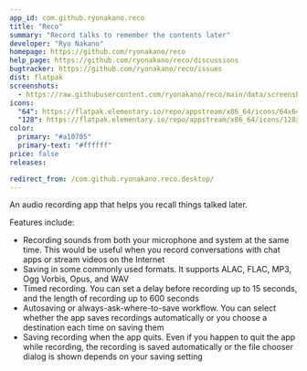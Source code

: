 ```yaml
---
app_id: com.github.ryonakano.reco
title: "Reco"
summary: "Record talks to remember the contents later"
developer: "Ryo Nakano"
homepage: https://github.com/ryonakano/reco
help_page: https://github.com/ryonakano/reco/discussions
bugtracker: https://github.com/ryonakano/reco/issues
dist: flatpak
screenshots:
  - https://raw.githubusercontent.com/ryonakano/reco/main/data/screenshots/pantheon/welcome-init-light.png
icons:
  "64": https://flatpak.elementary.io/repo/appstream/x86_64/icons/64x64/com.github.ryonakano.reco.png
  "128": https://flatpak.elementary.io/repo/appstream/x86_64/icons/128x128/com.github.ryonakano.reco.png
color:
  primary: "#a10705"
  primary-text: "#ffffff"
price: false
releases:

redirect_from: /com.github.ryonakano.reco.desktop/
---
```


<p>An audio recording app that helps you recall things talked later.</p>
<p>Features include:</p>
<ul>
<li>Recording sounds from both your microphone and system at the same time. This would be useful when you record conversations with chat apps or stream videos on the Internet</li>
<li>Saving in some commonly used formats. It supports ALAC, FLAC, MP3, Ogg Vorbis, Opus, and WAV</li>
<li>Timed recording. You can set a delay before recording up to 15 seconds, and the length of recording up to 600 seconds</li>
<li>Autosaving or always-ask-where-to-save workflow. You can select whether the app saves recordings automatically or you choose a destination each time on saving them</li>
<li>Saving recording when the app quits. Even if you happen to quit the app while recording, the recording is saved automatically or the file chooser dialog is shown depends on your saving setting</li>
</ul>